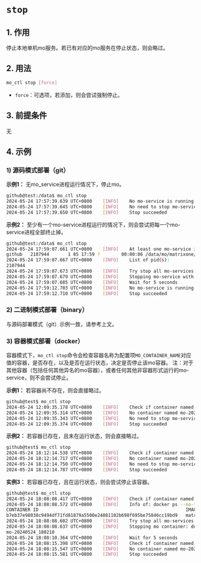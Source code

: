 # `stop`
## 1. 作用
停止本地单机mo服务。若已有对应的mo服务在停止状态，则会略过。

## 2. 用法
```bash
mo_ctl stop [force]
```
- `force`：可选项，若添加，则会尝试强制停止。

## 3. 前提条件
无


## 4. 示例
### 1) 源码模式部署（git）
**示例1：** 无mo_service进程运行情况下，停止mo。
```bash
github@test:/data$ mo_ctl stop
2024-05-24 17:57:39.639 UTC+0800    [INFO]    No mo-service is running
2024-05-24 17:57:39.645 UTC+0800    [INFO]    No need to stop mo-service
2024-05-24 17:57:39.650 UTC+0800    [INFO]    Stop succeeded
```

**示例2：** 至少有一个mo-service进程运行的情况下，则会尝试把每一个mo-service进程全部终止掉。
```bash
github@test:/data$ mo_ctl stop
2024-05-24 17:59:07.661 UTC+0800    [INFO]    At least one mo-service is running. Process info: 
github   2107944       1 85 17:59 ?        00:00:06 /data/mo/matrixone/mo-service -daemon -debug-http :9876 -launch /data/mo/matrixone/etc/launch/launch.toml
2024-05-24 17:59:07.667 UTC+0800    [INFO]    List of pid(s): 
2107944
2024-05-24 17:59:07.673 UTC+0800    [INFO]    Try stop all mo-services found for a maximum of 10 times, try no: 1
2024-05-24 17:59:07.679 UTC+0800    [INFO]    Stopping mo-service with pid 2107944 with command: kill  2107944
2024-05-24 17:59:07.685 UTC+0800    [INFO]    Wait for 5 seconds
2024-05-24 17:59:12.703 UTC+0800    [INFO]    No mo-service is running
2024-05-24 17:59:12.710 UTC+0800    [INFO]    Stop succeeded
```

### 2) 二进制模式部署（binary）
与源码部署模式（git）示例一致，请参考上文。

### 3) 容器模式部署（docker）
容器模式下，`mo_ctl stop`命令会检查容器名称为配置项`MO_CONTAINER_NAME`对应值的容器，是否存在，以及是否在运行状态，决定是否停止该mo容器。
注：对于其他容器（包括任何其他异名的mo容器），或者任何其他非容器形式运行的mo-service，则不会尝试停止。

**示例1：** 若容器尚不存在，则会直接略过。
```bash
github@test$ mo_ctl stop
2024-05-24 12:09:35.178 UTC+0800    [INFO]    Check if container named mo-20240524_120530 is running
2024-05-24 12:09:35.314 UTC+0800    [INFO]    No container named mo-20240524_120530 is running
2024-05-24 12:09:35.343 UTC+0800    [INFO]    No need to stop mo-service
2024-05-24 12:09:35.374 UTC+0800    [INFO]    Stop succeeded
```

**示例2：** 若容器已存在，且未在运行状态，则会直接略过。
```bash
github@test$ mo_ctl stop
2024-05-24 18:12:14.538 UTC+0800    [INFO]    Check if container named mo-20240524_180210 is running
2024-05-24 18:12:14.717 UTC+0800    [INFO]    No container named mo-20240524_180210 is running
2024-05-24 18:12:14.750 UTC+0800    [INFO]    No need to stop mo-service
2024-05-24 18:12:14.787 UTC+0800    [INFO]    Stop succeeded
```

**实例3：** 若容器已存在，且在运行状态，则会尝试停止该容器。
```bash
github@test$ mo_ctl stop
2024-05-24 18:08:08.417 UTC+0800    [INFO]    Check if container named mo-20240524_180210 is running
2024-05-24 18:08:08.572 UTC+0800    [INFO]    Info of: docker ps --no-trunc --filter name=mo-20240524_180210
CONTAINER ID                                                       IMAGE                     COMMAND                                  CREATED              STATUS              PORTS                                                                                    NAMES
b7eb37e98038c9494df71fd81879a5500e24881102b698f695be75846cc19bd9   matrixone:main_03d182fe   "/mo-service -launch /etc/launch.toml"   About a minute ago   Up About a minute   0.0.0.0:6001->6001/tcp, :::6001->6001/tcp, 0.0.0.0:9876->12345/tcp, :::9876->12345/tcp   mo-20240524_180210
2024-05-24 18:08:08.602 UTC+0800    [INFO]    Try stop all mo-services found for a maximum of 10 times, try no: 1
2024-05-24 18:08:08.637 UTC+0800    [INFO]    Stopping mo container: docker stop mo-20240524_180210
mo-20240524_180210
2024-05-24 18:08:10.364 UTC+0800    [INFO]    Wait for 5 seconds
2024-05-24 18:08:15.398 UTC+0800    [INFO]    Check if container named mo-20240524_180210 is running
2024-05-24 18:08:15.547 UTC+0800    [INFO]    No container named mo-20240524_180210 is running
2024-05-24 18:08:15.581 UTC+0800    [INFO]    Stop succeeded
```
